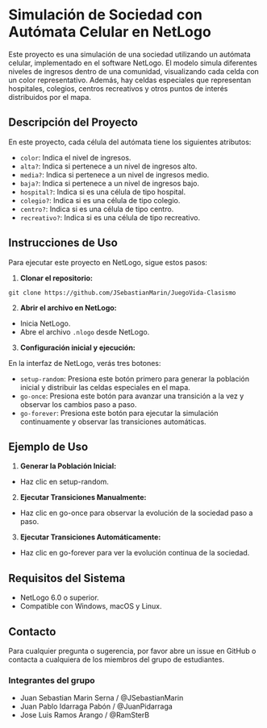 # Simulación de Sociedad con Autómata Celular en NetLogo

Este proyecto es una simulación de una sociedad utilizando un autómata celular, implementado en el software NetLogo. El modelo simula diferentes niveles de ingresos dentro de una comunidad, visualizando cada celda con un color representativo. Además, hay celdas especiales que representan hospitales, colegios, centros recreativos y otros puntos de interés distribuidos por el mapa.

## Descripción del Proyecto

En este proyecto, cada célula del autómata tiene los siguientes atributos:

- `color`: Indica el nivel de ingresos.
- `alta?`: Indica si pertenece a un nivel de ingresos alto.
- `media?`: Indica si pertenece a un nivel de ingresos medio.
- `baja?`: Indica si pertenece a un nivel de ingresos bajo.
- `hospital?`: Indica si es una célula de tipo hospital.
- `colegio?`: Indica si es una célula de tipo colegio.
- `centro?`: Indica si es una célula de tipo centro.
- `recreativo?`: Indica si es una célula de tipo recreativo.

## Instrucciones de Uso

Para ejecutar este proyecto en NetLogo, sigue estos pasos:

1. **Clonar el repositorio:**

```
git clone https://github.com/JSebastianMarin/JuegoVida-Clasismo
```

2. **Abrir el archivo en NetLogo:**

- Inicia NetLogo.
- Abre el archivo `.nlogo` desde NetLogo.

3. **Configuración inicial y ejecución:**

En la interfaz de NetLogo, verás tres botones:

- `setup-random`: Presiona este botón primero para generar la población inicial y distribuir las celdas especiales en el mapa.
- `go-once`: Presiona este botón para avanzar una transición a la vez y observar los cambios paso a paso.
- `go-forever`: Presiona este botón para ejecutar la simulación continuamente y observar las transiciones automáticas.

## Ejemplo de Uso

1. **Generar la Población Inicial:**

- Haz clic en setup-random.

2. **Ejecutar Transiciones Manualmente:**

- Haz clic en go-once para observar la evolución de la sociedad paso a paso.

3. **Ejecutar Transiciones Automáticamente:**

- Haz clic en go-forever para ver la evolución continua de la sociedad.

## Requisitos del Sistema

- NetLogo 6.0 o superior.
- Compatible con Windows, macOS y Linux.

## Contacto

Para cualquier pregunta o sugerencia, por favor abre un issue en GitHub o contacta a cualquiera de los miembros del grupo de estudiantes.

### Integrantes del grupo

- Juan Sebastian Marin Serna / @JSebastianMarin
- Juan Pablo Idarraga Pabón / @JuanPidarraga
- Jose Luis Ramos Arango / @RamSterB
